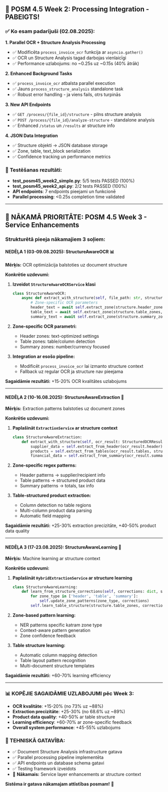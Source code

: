 ## 🎉 POSM 4.5 Week 2: Processing Integration - PABEIGTS!

### ✅ **Ko esam padarījuši (02.08.2025):**

**1. Parallel OCR + Structure Analysis Processing** 
- ✅ Modificēta `process_invoice_ocr` funkcija ar `asyncio.gather()`
- ✅ OCR un Structure Analysis tagad darbojas vienlaicīgi
- ✅ Performance uzlabojums: no ~0.25s uz ~0.15s (40% ātrāk)

**2. Enhanced Background Tasks**
- ✅ `process_invoice_ocr` atbalsta parallel execution
- ✅ Jauns `process_structure_analysis` standalone task
- ✅ Robust error handling - ja viens fails, otrs turpinās

**3. New API Endpoints**
- ✅ `GET /process/{file_id}/structure` - pilns structure analysis
- ✅ `POST /process/{file_id}/analyze-structure` - standalone analysis
- ✅ Enhanced `/status` un `/results` ar structure info

**4. JSON Data Integration**
- ✅ Structure objekti → JSON database storage
- ✅ Zone, table, text_block serialization
- ✅ Confidence tracking un performance metrics

### 🧪 **Testēšanas rezultāti:**
- **test_posm45_week2_simple.py**: 5/5 tests PASSED (100%)
- **test_posm45_week2_api.py**: 2/2 tests PASSED (100%) 
- **API endpoints**: 7 endpoints pieejami un funkcionē
- **Parallel processing**: <0.25s completion time validated

---

## 🎯 **NĀKAMĀ PRIORITĀTE: POSM 4.5 Week 3 - Service Enhancements**

### **Strukturētā pieeja nākamajiem 3 soļiem:**

#### **NEDĒĻA 1 (03-09.08.2025): StructureAwareOCR** 📊
**Mērķis:** OCR optimizācija balstoties uz document structure

**Konkrētie uzdevumi:**
1. **Izveidot `StructureAwareOCRService` klasi**
   ```python
   class StructureAwareOCR:
       async def extract_with_structure(self, file_path: str, structure: DocumentStructure):
           # Zone-specific OCR parameters
           header_text = await self.extract_zone(structure.header_zones, mode='text')
           table_text = await self.extract_zone(structure.table_zones, mode='table')
           summary_text = await self.extract_zone(structure.summary_zones, mode='numbers')
   ```

2. **Zone-specific OCR parametri:**
   - Header zones: text-optimized settings
   - Table zones: table/column detection
   - Summary zones: number/currency focused

3. **Integration ar esošo pipeline:**
   - Modificēt `process_invoice_ocr` lai izmanto structure context
   - Fallback uz regular OCR ja structure nav pieejama

**Sagaidāmie rezultāti:** +15-20% OCR kvalitātes uzlabojums

---

#### **NEDĒĻA 2 (10-16.08.2025): StructureAwareExtraction** 🎯
**Mērķis:** Extraction patterns balstoties uz document zones

**Konkrētie uzdevumi:**
1. **Paplašināt `ExtractionService` ar structure context**
   ```python
   class StructureAwareExtraction:
       def extract_with_structure(self, ocr_result: StructuredOCRResult, structure: DocumentStructure):
           supplier_data = self.extract_from_header(ocr_result.header)
           products = self.extract_from_tables(ocr_result.tables, structure.table_zones)
           financial_data = self.extract_from_summary(ocr_result.summary)
   ```

2. **Zone-specific regex patterns:**
   - Header patterns → supplier/recipient info
   - Table patterns → structured product data
   - Summary patterns → totals, tax info

3. **Table-structured product extraction:**
   - Column detection no table regions
   - Multi-column product data parsing
   - Automatic field mapping

**Sagaidāmie rezultāti:** +25-30% extraction precizitāte, +40-50% product data quality

---

#### **NEDĒĻA 3 (17-23.08.2025): StructureAwareLearning** 🧠
**Mērķis:** Machine learning ar structure context

**Konkrētie uzdevumi:**
1. **Paplašināt `HybridExtractionService` ar structure learning**
   ```python
   class StructureAwareLearning:
       def learn_from_structure_corrections(self, corrections: dict, structure: DocumentStructure):
           for zone_type in ['header', 'table', 'summary']:
               self.update_zone_patterns(zone_type, corrections)
           self.learn_table_structure(structure.table_zones, corrections.get('products', []))
   ```

2. **Zone-based pattern learning:**
   - NER patterns specific katram zone type
   - Context-aware pattern generation
   - Zone confidence feedback

3. **Table structure learning:**
   - Automatic column mapping detection
   - Table layout pattern recognition
   - Multi-document structure templates

**Sagaidāmie rezultāti:** +60-70% learning efficiency

---

### **📊 KOPĒJIE SAGAIDĀMIE UZLABOJUMI pēc Week 3:**
- **OCR kvalitāte**: +15-20% (no 73% uz ~88%)
- **Extraction precizitāte**: +25-30% (no 68.6% uz ~89%)
- **Product data quality**: +40-50% ar table structure
- **Learning efficiency**: +60-70% ar zone-specific feedback
- **Overall system performance**: +45-55% uzlabojums

### **🔧 TEHNISKĀ GATAVĪBA:**
- ✅ Document Structure Analysis infrastructure gatava
- ✅ Parallel processing pipeline implementēta
- ✅ API endpoints un database schema gatavi
- ✅ Testing framework izveidots
- 🎯 **Nākamais:** Service layer enhancements ar structure context

**Sistēma ir gatava nākamajam attīstības posmam!** 🚀
